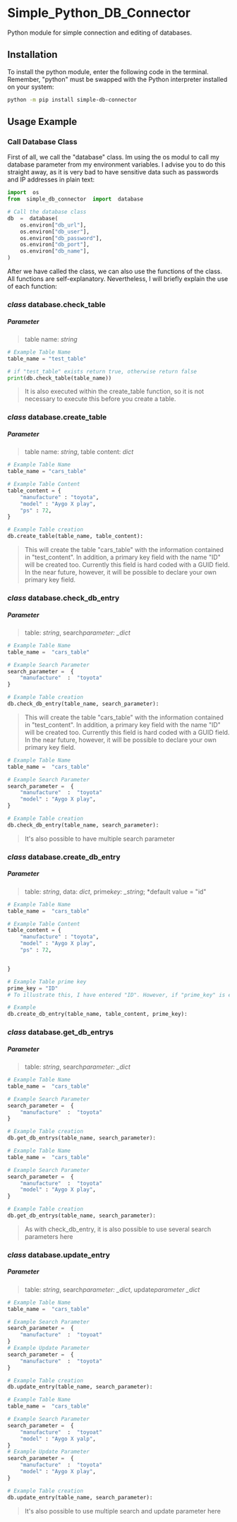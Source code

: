 # Simple_Python_DB_Connector

Python module for simple connection and editing of databases.

## Installation

To install the python module, enter the following code in the terminal. Remember, "python" must be swapped with the Python interpreter installed on your system:

```sh
python -m pip install simple-db-connector
```

## Usage Example

### Call Database Class

First of all, we call the "database" class. Im using the os modul to call my database parameter from my environment variables. I advise you to do this straight away, as it is very bad to have sensitive data such as passwords and IP addresses in plain text:

```python
import  os
from  simple_db_connector  import  database

# Call the database class
db  =  database(
	os.environ["db_url"],
	os.environ["db_user"],
	os.environ["db_password"],
	os.environ["db_port"],
	os.environ["db_name"],
)
```

After we have called the class, we can also use the functions of the class. All functions are self-explanatory. Nevertheless, I will briefly explain the use of each function:

### _class_ database.check_table

##### Parameter

> table name: _string_

```python
# Example Table Name
table_name = "test_table"

# if "test_table" exists return true, otherwise return false
print(db.check_table(table_name))
```

> It is also executed within the create_table function, so it is not necessary to execute this before you create a table.

### _class_ database.create_table

##### Parameter

> table name: _string_, table content: _dict_

```python
# Example Table Name
table_name = "cars_table"

# Example Table Content
table_content = {
	"manufacture" : "toyota",
	"model" : "Aygo X play",
	"ps" : 72,
}

# Example Table creation
db.create_table(table_name, table_content):
```

> This will create the table "cars_table" with the information contained in "test_content". In addition, a primary key field with the name "ID" will be created too. Currently this field is hard coded with a GUID field. In the near future, however, it will be possible to declare your own primary key field.

### _class_ database.check_db_entry

##### Parameter

> table: _string_, search*parameter: \_dict*

```python
# Example Table Name
table_name =  "cars_table"

# Example Search Parameter
search_parameter =  {
	"manufacture"  :  "toyota"
}

# Example Table creation
db.check_db_entry(table_name, search_parameter):
```

> This will create the table "cars_table" with the information contained in "test_content". In addition, a primary key field with the name "ID" will be created too. Currently this field is hard coded with a GUID field. In the near future, however, it will be possible to declare your own primary key field.

```python
# Example Table Name
table_name =  "cars_table"

# Example Search Parameter
search_parameter =  {
	"manufacture"  :  "toyota"
	"model" : "Aygo X play",
}

# Example Table creation
db.check_db_entry(table_name, search_parameter):
```

> It's also possible to have multiple search parameter

### _class_ database.create_db_entry

##### Parameter

> table: _string_, data: _dict_, prime*key: \_string*; \*default value = "id"

```python
# Example Table Name
table_name =  "cars_table"

# Example Table Content
table_content = {
	"manufacture" : "toyota",
	"model" : "Aygo X play",
	"ps" : 72,


}

# Example Table prime key
prime_key = "ID"
# To illustrate this, I have entered "ID". However, if "prime_key" is empty, "ID" is selected.

# Example
db.create_db_entry(table_name, table_content, prime_key):
```

### _class_ database.get_db_entrys

##### Parameter

> table: _string_, search*parameter: \_dict*

```python
# Example Table Name
table_name =  "cars_table"

# Example Search Parameter
search_parameter =  {
	"manufacture"  :  "toyota"
}

# Example Table creation
db.get_db_entrys(table_name, search_parameter):
```

```python
# Example Table Name
table_name =  "cars_table"

# Example Search Parameter
search_parameter =  {
	"manufacture"  :  "toyota"
	"model" : "Aygo X play",
}

# Example Table creation
db.get_db_entrys(table_name, search_parameter):
```

> As with check_db_entry, it is also possible to use several search parameters here

### _class_ database.update_entry

##### Parameter

> table: _string_, search*parameter: \_dict*, update*parameter \_dict*

```python
# Example Table Name
table_name =  "cars_table"

# Example Search Parameter
search_parameter =  {
	"manufacture"  :  "toyoat"
}
# Example Update Parameter
search_parameter =  {
	"manufacture"  :  "toyota"
}

# Example Table creation
db.update_entry(table_name, search_parameter):
```

```python
# Example Table Name
table_name =  "cars_table"

# Example Search Parameter
search_parameter =  {
	"manufacture"  :  "toyoat"
	"model" : "Aygo X yalp",
}
# Example Update Parameter
search_parameter =  {
	"manufacture"  :  "toyota"
	"model" : "Aygo X play",
}

# Example Table creation
db.update_entry(table_name, search_parameter):
```

> It's also possible to use multiple search and update parameter here
